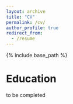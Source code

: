 ```yaml
---
layout: archive
title: "CV"
permalink: /cv/
author_profile: true
redirect_from:
  - /resume
---
```


{% include base_path %}

Education
======
to be completed
